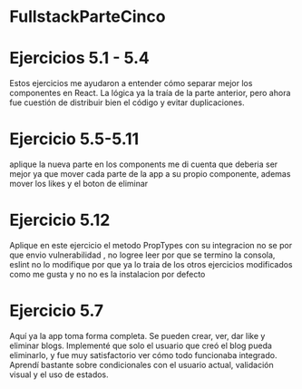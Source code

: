 
# FullstackParteCinco

# Ejercicios 5.1 - 5.4  
Estos ejercicios me ayudaron a entender cómo separar mejor los componentes en React. La lógica ya la traía de la parte anterior, pero ahora fue cuestión de distribuir bien el código y evitar duplicaciones. 

# Ejercicio 5.5-5.11 
aplique la nueva parte en los components me di cuenta que deberia ser mejor ya que mover cada parte de la app a su propio componente, ademas mover los likes y el boton de eliminar

# Ejercicio 5.12  
Aplique en este ejercicio el metodo PropTypes con su integracion no se por que envio vulnerabilidad , no logree leer por que se termino la consola, eslint no lo modifique por que ya lo traia de los otros ejercicios modificados como me gusta y no no es la instalacion por defecto 

# Ejercicio 5.7  
Aquí ya la app toma forma completa. Se pueden crear, ver, dar like y eliminar blogs. Implementé que solo el usuario que creó el blog pueda eliminarlo, y fue muy satisfactorio ver cómo todo funcionaba integrado. Aprendí bastante sobre condicionales con el usuario actual, validación visual y el uso de estados.
